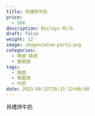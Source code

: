 ```yaml
---
title: 貝禮詩牛奶
price:
  - 160
description: Baileys Milk
draft: false
weight: 12
image: images/wine-party.png
categories:
  - 啤酒 調酒
  - 香甜酒
tags:
  - 調酒
  - 香甜酒
  - 牛奶
date: 2023-08-22T20:21:12+08:00
---
```


 貝禮詩牛奶
